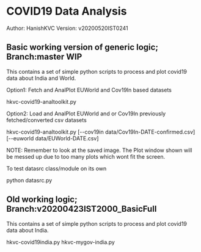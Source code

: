 # COVID19 Data Analysis
Author: HanishKVC
Version: v20200520IST0241

## Basic working version of generic logic; Branch:master WIP

This contains a set of simple python scripts to process and plot
covid19 data about India and World.

Option1: Fetch and AnalPlot EUWorld and Cov19In based datasets

hkvc-covid19-analtoolkit.py

Option2: Load and AnalPlot EUWorld and or Cov19In previously
fetched/converted csv datasets

hkvc-covid19-analtoolkit.py [--cov19in data/Cov19In-DATE-confirmed.csv] [--euworld data/EUWorld-DATE.csv]

NOTE: Remember to look at the saved image. The Plot window shown
will be messed up due to too many plots which wont fit the screen.

To test datasrc class/module on its own

python datasrc.py

## Old working logic; Branch:v20200423IST2000_BasicFull

This contains a set of simple python scripts to process and plot
covid19 data about India.

hkvc-covid19india.py
hkvc-mygov-india.py

